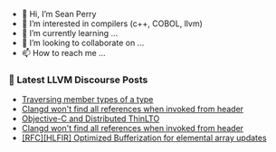 - 👋 Hi, I’m Sean Perry
- 👀 I’m interested in compilers (c++, COBOL, llvm)
- 🌱 I’m currently learning ...
- 💞️ I’m looking to collaborate on ...
- 📫 How to reach me ...

<!---
s66perry/s66perry is a ✨ special ✨ repository because its `README.md` (this file) appears on your GitHub profile.
You can click the Preview link to take a look at your changes.
--->
### 📕 Latest LLVM Discourse Posts

<!-- DISCOURSE-LLVM:START -->
- [Traversing member types of a type](https://discourse.llvm.org/t/traversing-member-types-of-a-type/72452#post_9)
- [Clangd won&#39;t find all references when invoked from header](https://discourse.llvm.org/t/clangd-wont-find-all-references-when-invoked-from-header/72478#post_11)
- [Objective-C and Distributed ThinLTO](https://discourse.llvm.org/t/objective-c-and-distributed-thinlto/72482#post_1)
- [Clangd won&#39;t find all references when invoked from header](https://discourse.llvm.org/t/clangd-wont-find-all-references-when-invoked-from-header/72478#post_10)
- [[RFC][HLFIR] Optimized Bufferization for elemental array updates](https://discourse.llvm.org/t/rfc-hlfir-optimized-bufferization-for-elemental-array-updates/72348#post_8)
<!-- DISCOURSE-LLVM:END -->
